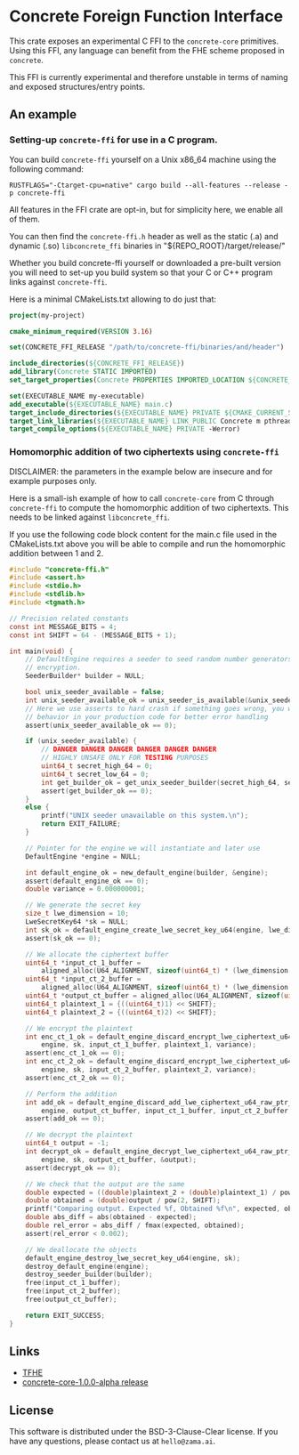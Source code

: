 # Concrete Foreign Function Interface

This crate exposes an experimental C FFI to the `concrete-core` primitives. Using this FFI, any language can benefit from the FHE scheme proposed in `concrete`.

This FFI is currently experimental and therefore unstable in terms of naming and exposed structures/entry points.

## An example

### Setting-up `concrete-ffi` for use in a C program.

You can build `concrete-ffi` yourself on a Unix x86_64 machine using the following command:

```shell
RUSTFLAGS="-Ctarget-cpu=native" cargo build --all-features --release -p concrete-ffi
```

All features in the FFI crate are opt-in, but for simplicity here, we enable all of them.

You can then find the `concrete-ffi.h` header as well as the static (.a) and dynamic (.so) `libconcrete_ffi` binaries in "${REPO_ROOT}/target/release/"

Whether you build concrete-ffi yourself or downloaded a pre-built version you will need to set-up you build system so that your C or C++ program links against `concrete-ffi`.

Here is a minimal CMakeLists.txt allowing to do just that:

```cmake
project(my-project)

cmake_minimum_required(VERSION 3.16)

set(CONCRETE_FFI_RELEASE "/path/to/concrete-ffi/binaries/and/header")

include_directories(${CONCRETE_FFI_RELEASE})
add_library(Concrete STATIC IMPORTED)
set_target_properties(Concrete PROPERTIES IMPORTED_LOCATION ${CONCRETE_FFI_RELEASE}/libconcrete_ffi.a)

set(EXECUTABLE_NAME my-executable)
add_executable(${EXECUTABLE_NAME} main.c)
target_include_directories(${EXECUTABLE_NAME} PRIVATE ${CMAKE_CURRENT_SOURCE_DIR})
target_link_libraries(${EXECUTABLE_NAME} LINK_PUBLIC Concrete m pthread dl)
target_compile_options(${EXECUTABLE_NAME} PRIVATE -Werror)
```

### Homomorphic addition of two ciphertexts using `concrete-ffi`

DISCLAIMER: the parameters in the example below are insecure and for example purposes only.

Here is a small-ish example of how to call `concrete-core` from C through `concrete-ffi` to compute the homomorphic addition of two ciphertexts. This needs to be linked against `libconcrete_ffi`.

If you use the following code block content for the main.c file used in the CMakeLists.txt above you will be able to compile and run the homomorphic addition between 1 and 2.

```c
#include "concrete-ffi.h"
#include <assert.h>
#include <stdio.h>
#include <stdlib.h>
#include <tgmath.h>

// Precision related constants
const int MESSAGE_BITS = 4;
const int SHIFT = 64 - (MESSAGE_BITS + 1);

int main(void) {
    // DefaultEngine requires a seeder to seed random number generators for key generation and
    // encryption.
    SeederBuilder* builder = NULL;

    bool unix_seeder_available = false;
    int unix_seeder_available_ok = unix_seeder_is_available(&unix_seeder_available);
    // Here we use asserts to hard crash if something goes wrong, you will want to have a different
    // behavior in your production code for better error handling
    assert(unix_seeder_available_ok == 0);

    if (unix_seeder_available) {
        // DANGER DANGER DANGER DANGER DANGER DANGER
        // HIGHLY UNSAFE ONLY FOR TESTING PURPOSES
        uint64_t secret_high_64 = 0;
        uint64_t secret_low_64 = 0;
        int get_builder_ok = get_unix_seeder_builder(secret_high_64, secret_low_64, &builder);
        assert(get_builder_ok == 0);
    }
    else {
        printf("UNIX seeder unavailable on this system.\n");
        return EXIT_FAILURE;
    }

    // Pointer for the engine we will instantiate and later use
    DefaultEngine *engine = NULL;

    int default_engine_ok = new_default_engine(builder, &engine);
    assert(default_engine_ok == 0);
    double variance = 0.000000001;

    // We generate the secret key
    size_t lwe_dimension = 10;
    LweSecretKey64 *sk = NULL;
    int sk_ok = default_engine_create_lwe_secret_key_u64(engine, lwe_dimension, &sk);
    assert(sk_ok == 0);

    // We allocate the ciphertext buffer
    uint64_t *input_ct_1_buffer =
        aligned_alloc(U64_ALIGNMENT, sizeof(uint64_t) * (lwe_dimension + 1));
    uint64_t *input_ct_2_buffer =
        aligned_alloc(U64_ALIGNMENT, sizeof(uint64_t) * (lwe_dimension + 1));
    uint64_t *output_ct_buffer = aligned_alloc(U64_ALIGNMENT, sizeof(uint64_t) * (lwe_dimension + 1));
    uint64_t plaintext_1 = {((uint64_t)1) << SHIFT};
    uint64_t plaintext_2 = {((uint64_t)2) << SHIFT};

    // We encrypt the plaintext
    int enc_ct_1_ok = default_engine_discard_encrypt_lwe_ciphertext_u64_raw_ptr_buffers(
        engine, sk, input_ct_1_buffer, plaintext_1, variance);
    assert(enc_ct_1_ok == 0);
    int enc_ct_2_ok = default_engine_discard_encrypt_lwe_ciphertext_u64_raw_ptr_buffers(
        engine, sk, input_ct_2_buffer, plaintext_2, variance);
    assert(enc_ct_2_ok == 0);

    // Perform the addition
    int add_ok = default_engine_discard_add_lwe_ciphertext_u64_raw_ptr_buffers(
        engine, output_ct_buffer, input_ct_1_buffer, input_ct_2_buffer, lwe_dimension);
    assert(add_ok == 0);

    // We decrypt the plaintext
    uint64_t output = -1;
    int decrypt_ok = default_engine_decrypt_lwe_ciphertext_u64_raw_ptr_buffers(
        engine, sk, output_ct_buffer, &output);
    assert(decrypt_ok == 0);

    // We check that the output are the same
    double expected = ((double)plaintext_2 + (double)plaintext_1) / pow(2, SHIFT);
    double obtained = (double)output / pow(2, SHIFT);
    printf("Comparing output. Expected %f, Obtained %f\n", expected, obtained);
    double abs_diff = abs(obtained - expected);
    double rel_error = abs_diff / fmax(expected, obtained);
    assert(rel_error < 0.002);

    // We deallocate the objects
    default_engine_destroy_lwe_secret_key_u64(engine, sk);
    destroy_default_engine(engine);
    destroy_seeder_builder(builder);
    free(input_ct_1_buffer);
    free(input_ct_2_buffer);
    free(output_ct_buffer);

    return EXIT_SUCCESS;
}
```

## Links

- [TFHE](https://eprint.iacr.org/2018/421.pdf)
- [concrete-core-1.0.0-alpha release](https://community.zama.ai/t/concrete-core-v1-0-0-alpha/120)

## License

This software is distributed under the BSD-3-Clause-Clear license. If you have any questions,
please contact us at `hello@zama.ai`.
